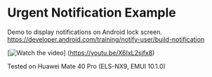 # Urgent Notification Example

Demo to display notifications on Android lock screen.
https://developer.android.com/training/notify-user/build-notification

[![Watch the video](https://img.youtube.com/vi/X6IxL2sjfx8/maxresdefault.jpg)]
(https://youtu.be/X6IxL2sjfx8)

Tested on Huawei Mate 40 Pro (ELS-NX9, EMUI 10.1.0)

